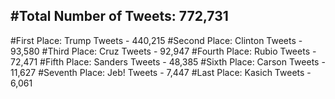 #Total Number of Tweets: 772,731 
---
#First Place: Trump Tweets - 440,215
#Second Place: Clinton Tweets - 93,580
#Third Place: Cruz Tweets - 92,947
#Fourth Place: Rubio Tweets - 72,471
#Fifth Place: Sanders Tweets - 48,385
#Sixth Place: Carson Tweets - 11,627
#Seventh Place: Jeb! Tweets - 7,447
#Last Place: Kasich Tweets - 6,061
